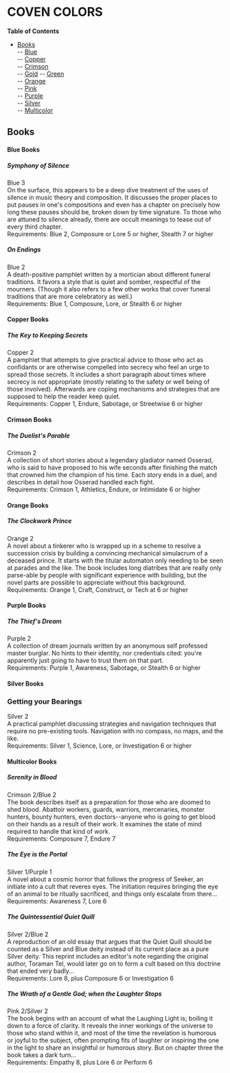 # COVEN COLORS
**Table of Contents**  
- [Books](#books)  
-- [Blue](#blue-books)  
-- [Copper](#copper-books)  
-- [Crimson](#crimson-books)  
-- [Gold](#gold-books)
-- [Green](#green-books)  
-- [Orange](#orange-books)  
-- [Pink](#pink-books)  
-- [Purple](#purple-books)  
-- [Silver](#silver-books)  
-- [Multicolor](#multicolor-books)  

## Books

#### Blue Books

##### Symphony of Silence  
Blue 3  
On the surface, this appears to be a deep dive treatment of the uses of silence in music theory and composition. It discusses the proper places to put pauses in one's compositions and even has a chapter on precisely how long these pauses should be, broken down by time signature. To those who are attuned to silence already, there are occult meanings to tease out of every third chapter.  
Requirements: Blue 2, Composure or Lore 5 or higher, Stealth 7 or higher 

##### On Endings  
Blue 2  
A death-positive pamphlet written by a mortician about different funeral traditions. It favors a style that is quiet and somber, respectful of the mourners. (Though it also refers to a few other works that cover funeral traditions that are more celebratory as well.)  
Requirements: Blue 1, Composure, Lore, or Stealth 6 or higher  

#### Copper Books  

##### The Key to Keeping Secrets  
Copper 2  
A pamphlet that attempts to give practical advice to those who act as confidants or are otherwise compelled into secrecy who feel an urge to spread those secrets. It includes a short paragraph about times where secrecy is not appropriate (mostly relating to the safety or well being of those involved). Afterwards are coping mechanisms and strategies that are supposed to help the reader keep quiet.  
Requirements: Copper 1, Endure, Sabotage, or Streetwise 6 or higher 

#### Crimson Books

##### The Duelist's Parable  
Crimson 2  
A collection of short stories about a legendary gladiator named Osserad, who is said to have proposed to his wife seconds after finishing the match that crowned him the champion of his time. Each story ends in a duel, and describes in detail how Osserad handled each fight.  
Requirements: Crimson 1, Athletics, Endure, or Intimidate 6 or higher  

#### Orange Books  

##### The Clockwork Prince  
Orange 2  
A novel about a tinkerer who is wrapped up in a scheme to resolve a succession crisis by building a convincing mechanical simulacrum of a deceased prince. It starts with the titular automaton only needing to be seen at parades and the like. The book includes long diatribes that are really only parse-able by people with significant experience with building, but the novel parts are possible to appreciate without this background.  
Requirements: Orange 1, Craft, Construct, or Tech at 6 or higher  

#### Purple Books  

##### The Thief's Dream  
Purple 2  
A collection of dream journals written by an anonymous self professed master burglar. No hints to their identity, nor credentials cited: you're apparently just going to have to trust them on that part.  
Requirements: Purple 1, Awareness, Sabotage, or Stealth 6 or higher  

#### Silver Books

### Getting your Bearings  
Silver 2  
A practical pamphlet discussing strategies and navigation techniques that require no pre-existing tools. Navigation with no compass, no maps, and the like.  
Requirements: Silver 1, Science, Lore, or Investigation 6 or higher  


#### Multicolor Books  

##### Serenity in Blood  
Crimson 2/Blue 2  
The book describes itself as a preparation for those who are doomed to shed blood. Abattoir workers, guards, warriors, mercenaries, monster hunters, bounty hunters, even doctors--anyone who is going to get blood on their hands as a result of their work. It examines the state of mind required to handle that kind of work.  
Requirements: Composure 7, Endure 7  

##### The Eye is the Portal  
Silver 1/Purple 1  
A novel about a cosmic horror that follows the progress of Seeker, an initiate into a cult that reveres eyes. The initiation requires bringing the eye of an animal to be ritually sacrificed, and things only escalate from there...  
Requirements: Awareness 7, Lore 6  

##### The Quintessential Quiet Quill  
Silver 2/Blue 2  
A reproduction of an old essay that argues that the Quiet Quill should be counted as a Silver and Blue deity instead of its current place as a pure Silver deity. This reprint includes an editor's note regarding the original author, Toraman Tel, would later go on to form a cult based on this doctrine that ended very badly...  
Requirements: Lore 8, plus Composure 6 or Investigation 6 

##### The Wrath of a Gentle God; when the Laughter Stops  
Pink 2/Silver 2  
The book begins with an account of what the Laughing Light is; boiling it down to a force of clarity. It reveals the inner workings of the universe to those who stand within it, and most of the time the revelation is humorous or joyful to the subject, often prompting fits of laughter or inspiring the one in the light to share an insightful or humorous story. But on chapter three the book takes a dark turn...  
Requirements: Empathy 8, plus Lore 6 or Perform 6  